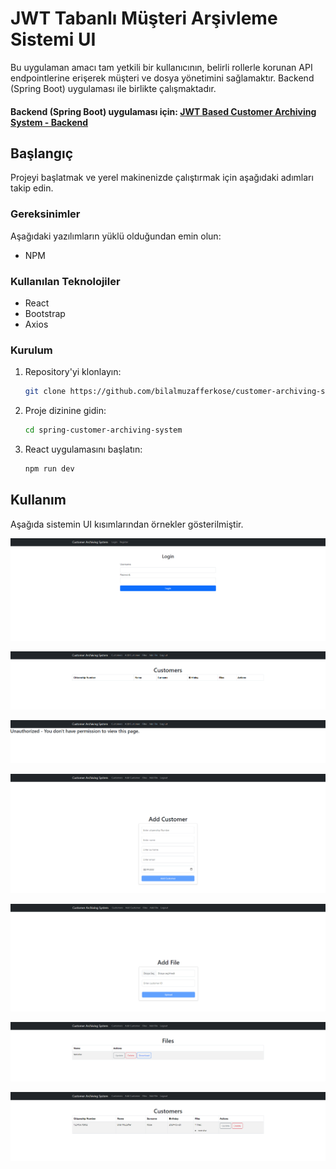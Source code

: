 # JWT Tabanlı Müşteri Arşivleme Sistemi UI

Bu uygulaman amacı tam yetkili bir kullanıcının, belirli rollerle korunan API endpointlerine erişerek müşteri ve dosya yönetimini sağlamaktır. Backend (Spring Boot) uygulaması ile birlikte çalışmaktadır.

#### Backend (Spring Boot) uygulaması için: [JWT Based Customer Archiving System - Backend](https://github.com/bilalmuzafferkose/spring-customer-archiving-system)

## Başlangıç

Projeyi başlatmak ve yerel makinenizde çalıştırmak için aşağıdaki adımları takip edin.

### Gereksinimler

Aşağıdaki yazılımların yüklü olduğundan emin olun:
- NPM

### Kullanılan Teknolojiler
- React
- Bootstrap
- Axios

### Kurulum

1. Repository'yi klonlayın:
   ```bash
   git clone https://github.com/bilalmuzafferkose/customer-archiving-system-ui
   ```
2. Proje dizinine gidin:
    ```bash
    cd spring-customer-archiving-system
    ```
3. React uygulamasını başlatın:
    ```bash
    npm run dev
    ```

## Kullanım

Aşağıda sistemin UI kısımlarından örnekler gösterilmiştir.

![Login](images/login.png)

![User 1](images/user1.png)

![User 2](images/user2.png)

![Admin 1](images/admin1.png)

![Admin 2](images/admin2.png)

![Admin 3](images/admin3.png)

![Admin 4](images/admin4.png)